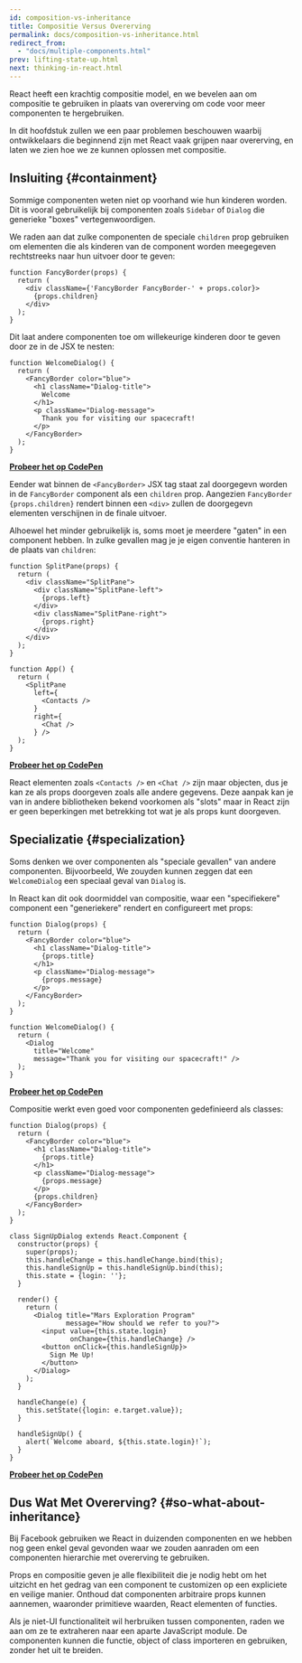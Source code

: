 ```yaml
---
id: composition-vs-inheritance
title: Compositie Versus Overerving
permalink: docs/composition-vs-inheritance.html
redirect_from:
  - "docs/multiple-components.html"
prev: lifting-state-up.html
next: thinking-in-react.html
---
```


React heeft een krachtig compositie model, en we bevelen aan om compositie te gebruiken in plaats van overerving om code voor meer componenten te hergebruiken.

In dit hoofdstuk zullen we een paar problemen beschouwen waarbij ontwikkelaars die beginnend zijn met React vaak grijpen naar overerving, en laten we zien hoe we ze kunnen oplossen met compositie.

## Insluiting {#containment}

Sommige componenten weten niet op voorhand wie hun kinderen worden. Dit is vooral gebruikelijk bij componenten zoals `Sidebar` of `Dialog` die generieke "boxes" vertegenwoordigen.

We raden aan dat zulke componenten de speciale `children` prop gebruiken om elementen die als kinderen van de component worden meegegeven rechtstreeks naar hun uitvoer door te geven:

```js{4}
function FancyBorder(props) {
  return (
    <div className={'FancyBorder FancyBorder-' + props.color}>
      {props.children}
    </div>
  );
}
```

Dit laat andere componenten toe om willekeurige kinderen door te geven door ze in de JSX te nesten:

```js{4-9}
function WelcomeDialog() {
  return (
    <FancyBorder color="blue">
      <h1 className="Dialog-title">
        Welcome
      </h1>
      <p className="Dialog-message">
        Thank you for visiting our spacecraft!
      </p>
    </FancyBorder>
  );
}
```

**[Probeer het op CodePen](https://codepen.io/gaearon/pen/ozqNOV?editors=0010)**

Eender wat binnen de `<FancyBorder>` JSX tag staat zal doorgegevn worden in de `FancyBorder` component als een `children` prop. Aangezien `FancyBorder` `{props.children}` rendert binnen een `<div>` zullen de doorgegevn elementen verschijnen in de finale uitvoer.

Alhoewel het minder gebruikelijk is, soms moet je meerdere "gaten" in een component hebben. In zulke gevallen mag je je eigen conventie hanteren in de plaats van `children`:

```js{5,8,18,21}
function SplitPane(props) {
  return (
    <div className="SplitPane">
      <div className="SplitPane-left">
        {props.left}
      </div>
      <div className="SplitPane-right">
        {props.right}
      </div>
    </div>
  );
}

function App() {
  return (
    <SplitPane
      left={
        <Contacts />
      }
      right={
        <Chat />
      } />
  );
}
```

[**Probeer het op CodePen**](https://codepen.io/gaearon/pen/gwZOJp?editors=0010)

React elementen zoals `<Contacts />` en `<Chat />` zijn maar objecten, dus je kan ze als props doorgeven zoals alle andere gegevens. Deze aanpak kan je van in andere bibliotheken bekend voorkomen als "slots" maar in React zijn er geen beperkingen met betrekking tot wat je als props kunt doorgeven.

## Specializatie {#specialization}

Soms denken we over componenten als "speciale gevallen" van andere componenten. Bijvoorbeeld, We zouyden kunnen zeggen dat een `WelcomeDialog` een speciaal geval van `Dialog` is.

In React kan dit ook doormiddel van compositie, waar een "specifiekere" component een "generiekere" rendert en configureert met props:

```js{5,8,16-18}
function Dialog(props) {
  return (
    <FancyBorder color="blue">
      <h1 className="Dialog-title">
        {props.title}
      </h1>
      <p className="Dialog-message">
        {props.message}
      </p>
    </FancyBorder>
  );
}

function WelcomeDialog() {
  return (
    <Dialog
      title="Welcome"
      message="Thank you for visiting our spacecraft!" />
  );
}
```

[**Probeer het op CodePen**](https://codepen.io/gaearon/pen/kkEaOZ?editors=0010)

Compositie werkt even goed voor componenten gedefinieerd als classes:

```js{10,27-31}
function Dialog(props) {
  return (
    <FancyBorder color="blue">
      <h1 className="Dialog-title">
        {props.title}
      </h1>
      <p className="Dialog-message">
        {props.message}
      </p>
      {props.children}
    </FancyBorder>
  );
}

class SignUpDialog extends React.Component {
  constructor(props) {
    super(props);
    this.handleChange = this.handleChange.bind(this);
    this.handleSignUp = this.handleSignUp.bind(this);
    this.state = {login: ''};
  }

  render() {
    return (
      <Dialog title="Mars Exploration Program"
              message="How should we refer to you?">
        <input value={this.state.login}
               onChange={this.handleChange} />
        <button onClick={this.handleSignUp}>
          Sign Me Up!
        </button>
      </Dialog>
    );
  }

  handleChange(e) {
    this.setState({login: e.target.value});
  }

  handleSignUp() {
    alert(`Welcome aboard, ${this.state.login}!`);
  }
}
```

[**Probeer het op CodePen**](https://codepen.io/gaearon/pen/gwZbYa?editors=0010)

## Dus Wat Met Overerving? {#so-what-about-inheritance}

Bij Facebook gebruiken we React in duizenden componenten en we hebben nog geen enkel geval gevonden waar we zouden aanraden om een componenten hierarchie met overerving te gebruiken.

Props en compositie geven je alle flexibiliteit die je nodig hebt om het uitzicht en het gedrag van een component te customizen op een expliciete en veilige manier. Onthoud dat componenten arbitraire props kunnen aannemen, waaronder primitieve waarden, React elementen of functies.

Als je niet-UI functionaliteit wil herbruiken tussen componenten, raden we aan om ze te extraheren naar een aparte JavaScript module. De componenten kunnen die functie, object of class importeren en gebruiken, zonder het uit te breiden.
